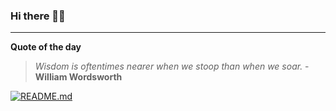 ### Hi there 👋🏻


---

**Quote of the day**

> *Wisdom is oftentimes nearer when we stoop than when we soar.* - **William Wordsworth** 

[![README.md](https://github.com/marcolovazzano/marcolovazzano/actions/workflows/readme.yml/badge.svg?branch=main)](https://github.com/marcolovazzano/marcolovazzano/actions/workflows/readme.yml)
